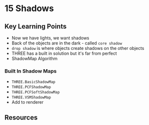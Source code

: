 # 15 Shadows

## Key Learning Points 
- Now we have lights, we want shadows 
- Back of the objects are in the dark - called `core shadow`
- `drop shadow` is where objects create shadows on the other objects 
- THREE has a built in solution but it's far from perfect 
- ShadowMap Algorithm 

### Built In Shadow Maps 
- `THREE.BasicShadowMap` 
- `THREE.PCFShadowMap` 
- `THREE.PCFSoftShadowMap` 
- `THREE.VSMShadowMap`
- Add to renderer  

## Resources 